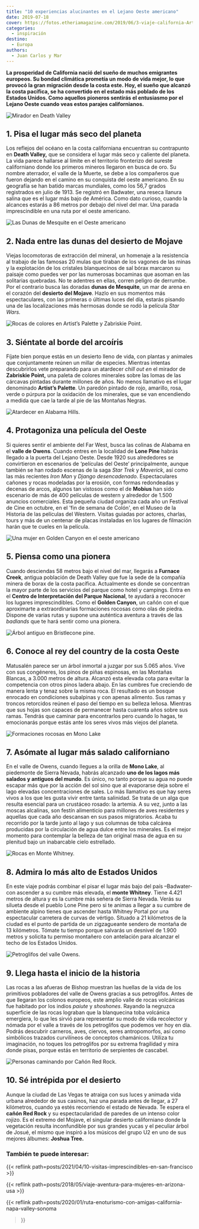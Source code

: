```yaml
---
title: "10 experiencias alucinantes en el Lejano Oeste americano"
date: 2019-07-18
cover: https://fotos.etheriamagazine.com/2019/06/3-viaje-california-Artist-Palette-e1562144658794.jpg
categories: 
  - inspiración
destino: 
  - Europa
authors: 
  - Juan Carlos y Mar
---
```


**La prosperidad de California nació del sueño de muchos emigrantes europeos. Su bondad 
climática prometía un modo de vida mejor, lo que provocó la gran migración desde la 
costa este. Hoy, el sueño que alcanzó la costa pacífica, se ha convertido en el estado 
más poblado de los Estados Unidos. Como aquellos pioneros sentirás el entusiasmo por el 
Lejano Oeste cuando veas estos parajes californianos.** 

![Mirador en Death Valley](https://fotos.etheriamagazine.com/2019/06/1-viaje-california-death-valley-e1562143815966.jpg "Death Valley o valle de la Muerte.")

## 1\. Pisa el lugar más seco del planeta

Los reflejos del océano en la costa californiana encuentran su contrapunto en **Death 
Valley,** que se considera el lugar más seco y caliente del planeta. La vida parece 
hallarse al límite en el territorio fronterizo del sureste californiano donde los 
primeros mineros llegaron en busca de oro. Su nombre aterrador, el valle de la Muerte, 
se debe a los compañeros que fueron dejando en el camino en su conquista del oeste 
americano. En su geografía se han batido marcas mundiales, como los 56,7 grados 
registrados en julio de 1913. Se registró en Badwater, una reseca llanura salina que es 
el lugar más bajo de América. Como dato curioso, cuando la alcances estarás a 86 metros 
por debajo del nivel del mar. Una parada imprescindible en una ruta por el oeste 
americano. 

![Las Dunas de Mesquite en el Oeste americano](https://fotos.etheriamagazine.com/2019/06/2-viaje-california-dunas-mesquite-e1562144430370.jpg "Dunas Mesquite.")

## 2\. Nada entre las dunas del desierto de Mojave

Viejas locomotoras de extracción del mineral, un homenaje a la resistencia al trabajo de 
las famosas 20 mulas que tiraban de los vagones de las minas y la explotación de los 
cristales blanquecinos de sal bórax marcaron su paisaje como puedes ver por las 
numerosas bocaminas que asoman en las solitarias quebradas. No te adentres en ellas, 
corren peligro de derrumbe. Por el contrario busca las doradas **dunas de Mesquite**, un 
mar de arena en el corazón del **desierto del Mojave**. Hazlo en sus momentos más 
espectaculares, con las primeras o últimas luces del día, estarás pisando una de las 
localizaciones más hermosas donde se rodó la película _Star Wars._ 

![Rocas de colores en Artist’s Palette y Zabriskie Point.](https://fotos.etheriamagazine.com/2019/06/3-viaje-california-Artist-Palette-e1562144658794.jpg "Artist’s Palette y Zabriskie Point.")

## 3\. Siéntate al borde del arcoíris

Fíjate bien porque estás en un desierto lleno de vida, con plantas y animales que 
conjuntamente reúnen un millar de especies. Mientras intentas descubrirlos vete 
preparando para un atardecer _chill out en_ el mirador de **Zabriskie Point,** una 
paleta de colores minerales sobre las lomas de las cárcavas pintadas durante millones de 
años. No menos llamativo es el lugar denominado **Artist’s Palette**. Un paredón pintado 
de rojo, amarillo, rosa, verde o púrpura por la oxidación de los minerales, que se van 
encendiendo a medida que cae la tarde al pie de las Montañas Negras. 

![Atardecer en Alabama Hills.](https://fotos.etheriamagazine.com/2019/06/4-viaje-california-alabama-hill-peliculas-oeste-e1562144477460.jpg "Alabama Hills.")

## 4\. Protagoniza una película del Oeste

Si quieres sentir el ambiente del Far West, busca las colinas de Alabama en el **valle 
de Owens**. Cuando entres en la localidad de **Lone Pine** habrás llegado a la puerta 
del Lejano Oeste. Desde 1920 sus alrededores se convirtieron en escenarios de ‘películas 
del Oeste’ principalmente, aunque también se han rodado escenas de la saga _Star Trek_ y 
_Maverick_, así como las más recientes _Iron Man_ y _Django desencadenado_. 
Espectaculares cañones y rocas modeladas por la erosión, con formas redondeadas y 
decenas de arcos, algunos tan vistosos como el de **Mobius** han sido escenario de más 
de 400 películas de western y alrededor de 1.500 anuncios comerciales. Esta pequeña 
ciudad organiza cada año un Festival de Cine en octubre, en el 'fin de semana de Colón', 
en el Museo de la Historia de las películas del Western. Visitas guiadas por actores, 
charlas, tours y más de un centenar de placas instaladas en los lugares de filmación 
harán que te cueles en la película. 

![Una mujer en Golden Canyon en el oeste americano](https://fotos.etheriamagazine.com/2019/06/5-viaje-california-golden-canyon-e1562144497542.jpg "Golden Canyon.")

## 5\. Piensa como una pionera

Cuando desciendas 58 metros bajo el nivel del mar, llegarás a **Furnace Creek**, antigua 
población de Death Valley que fue la sede de la compañía minera de borax de la costa 
pacífica. Actualmente es donde se concentran la mayor parte de los servicios del parque 
como hotel y campings. Entra en el **Centro de Interpretación del Parque Nacional**, te 
ayudará a reconocer los lugares imprescindibles. Como el **Golden Canyon**, un cañón con 
el que aproximarte a extraordinarias formaciones rocosas como olas de piedra. Dispone de 
varias rutas y supone una auténtica aventura a través de las _badlands_ que te hará 
sentir como una pionera. 

![Árbol antiguo en Bristlecone pine.](https://fotos.etheriamagazine.com/2019/06/6-viaje-california-bristlecone-pine-e1562144517238.jpg "Bristlecone pine.")

## 6\. Conoce al rey del country de la costa Oeste

Matusalén parece ser un árbol inmortal a juzgar por sus 5.065 años. Vive con sus 
congéneres, los pinos de piñas espinosas, en las Montañas Blancas, a 3.000 metros de 
altura. Alcanzó esta elevada cota para evitar la competencia con otros pinos ladera 
abajo. En las cumbres fue creciendo de manera lenta y tenaz sobre la misma roca. El 
resultado es un bosque enrocado en condiciones subalpinas y con apenas alimento. Sus 
ramas y troncos retorcidos reúnen el paso del tiempo en su belleza leñosa. Mientras que 
sus hojas son capaces de permanecer hasta cuarenta años sobre sus ramas. Tendrás que 
caminar para encontrarlos pero cuando lo hagas, te emocionarás porque estás ante los 
seres vivos más viejos del planeta. 

![Formaciones rocosas en Mono Lake](https://fotos.etheriamagazine.com/2019/06/7-viaje-california-Mono-Lake-2-e1562144546976.jpg "Mono Lake.")

## 7\. Asómate al lugar más salado californiano

En el valle de Owens, cuando llegues a la orilla de **Mono Lake**, al piedemonte de 
Sierra Nevada, habrás alcanzado **uno de los lagos más salados y antiguos del mundo**. 
Es único, no tanto porque su agua no puede escapar más que por la acción del sol sino 
que al evaporarse deja sobre el lago elevadas concentraciones de sales. Lo más llamativo 
es que hay seres vivos a los que les gusta vivir entre tanta salinidad. Se trata de un 
alga que resulta esencial para un crustáceo rosado: la artemia. A su vez, junto a las 
moscas alcalinas, son festín alimenticio para millones de aves residentes y aquellas que 
cada año descansan en sus pasos migratorios. Acaba tu recorrido por la tarde junto al 
lago y sus columnas de toba calcárea producidas por la circulación de agua dulce entre 
los minerales. Es el mejor momento para contemplar la belleza de tan original masa de 
agua en su plenitud bajo un inabarcable cielo estrellado. 

![Rocas en Monte Whitney.](https://fotos.etheriamagazine.com/2019/06/8-viaje-california-monte-whitney-e1562144561935.jpg "Monte Whitney.")

## 8\. Admira lo más alto de Estados Unidos

En este viaje podrás combinar el pisar el lugar más bajo del país –Badwater- con 
ascender a su cumbre más elevada, el **monte Whitney**. Tiene 4.421 metros de altura y 
es la cumbre más señera de Sierra Nevada. Verás su silueta desde el pueblo Lone Pine 
pero si te animas a llegar a su cumbre de ambiente alpino tienes que ascender hasta 
Whitney Portal por una espectacular carretera de curvas de vértigo. Situado a 21 
kilómetros de la ciudad es el punto de partida de un zigzagueante sendero de montaña de 
13 kilómetros. Tómate tu tiempo porque salvarás un desnivel de 1.900 metros y solicita 
tu permiso montañero con antelación para alcanzar el techo de los Estados Unidos. 

![Petroglifos del valle Owens.](https://fotos.etheriamagazine.com/2019/06/9-viaje-california-petroglifos-valle-owens-e1562144582633.jpg "Petroglifos del valle Owens.")

## 9\. Llega hasta el inicio de la historia

Las rocas a las afueras de Bishop muestran las huellas de la vida de los primitivos 
pobladores del valle de Owens gracias a sus petroglifos. Antes de que llegaran los 
colonos europeos, este amplio valle de rocas volcánicas fue habitado por los indios 
_paiute_ y _shoshones_. Rayando la negruzca superficie de las rocas lograban que la 
blanquecina toba volcánica emergiera, lo que les sirvió para representar su modo de vida 
recolector y nómada por el valle a través de los petroglifos que podemos ver hoy en día. 
Podrás descubrir carneros, aves, ciervos, seres antropomorfos, así como simbólicos 
trazados curvilíneos de conceptos chamánicos. Utiliza tu imaginación, no toques los 
petroglifos por su extrema fragilidad y mira donde pisas, porque estás en territorio de 
serpientes de cascabel. 

![Personas caminando por Cañón Red Rock.](https://fotos.etheriamagazine.com/2019/06/10-viaje-california-las-vegas-canon-red-rock-e1562144607185.jpg "Cañón Red Rock.")

## 10\. Sé intrépida por el desierto

Aunque la ciudad de Las Vegas te atraiga con sus luces y animada vida urbana alrededor 
de sus casinos, haz una parada antes de llegar, a 27 kilómetros, cuando ya estés 
recorriendo el estado de Nevada. Te espera el **cañón Red Rock** y su espectacularidad 
de paredes de un intenso color rojizo. Es el extremo del Mojave, el singular desierto 
californiano donde la vegetación resulta inconfundible por sus grandes yucas y el 
peculiar árbol de Josué, el mismo que inspiró a los músicos del grupo U2 en uno de sus 
mejores álbumes: **Joshua Tree.** 

### También te puede interesar:

{{< reflink path=posts/2021/04/10-visitas-imprescindibles-en-san-francisco >}} 

{{< reflink path=posts/2018/05/viaje-aventura-para-mujeres-en-arizona-usa >}} 

{{< reflink path=posts/2020/01/ruta-enoturismo-con-amigas-california-napa-valley-sonoma 
>}}
